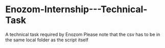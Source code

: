 # Enozom-Internship---Technical-Task
A technical task required by Enozom
Please note that the csv has to be in the same local folder as the script itself
